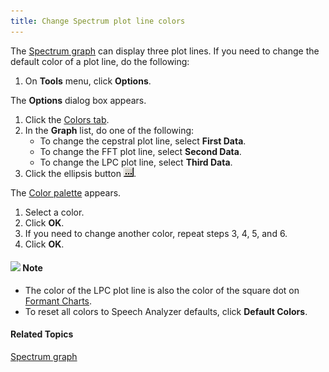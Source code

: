 ```yaml
---
title: Change Spectrum plot line colors
---
```


The [Spectrum graph](spectrum) can display three plot lines. If you need to change the default color of a plot line, do the following:

1. On **Tools** menu, click **Options**.

The **Options** dialog box appears.

1. Click the [Colors tab](../../tools/options/colors-tab).
1. In the **Graph** list, do one of the following:
   * To change the cepstral plot line, select **First Data**.
   * To change the FFT plot line, select **Second Data**.
   * To change the LPC plot line, select **Third Data**.
1. Click the ellipsis button ![](../../../../images/078.png).

The [Color palette](../../tools/options/color-palette) appears.

1. Select a color.
1. Click **OK**.
1. If you need to change another color, repeat steps 3, 4, 5, and 6.
1. Click **OK**.

#### ![](../../../../images/001.png) **Note**
- The color of the LPC plot line is also the color of the square dot on [Formant Charts](formant-charts).
- To reset all colors to Speech Analyzer defaults, click **Default Colors**.

#### **Related Topics**
[Spectrum graph](spectrum)

